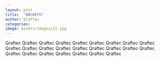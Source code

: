```yaml
---
layout: post
title:  "ABCDEFG"
author: Qraftec
categories:
image: assets/images/12.jpg
---
```

Qraftec Qraftec
Qraftec Qraftec
Qraftec Qraftec
Qraftec Qraftec
Qraftec Qraftec
Qraftec Qraftec
Qraftec Qraftec
Qraftec Qraftec
Qraftec Qraftec
Qraftec Qraftec
Qraftec Qraftec
Qraftec Qraftec
Qraftec
